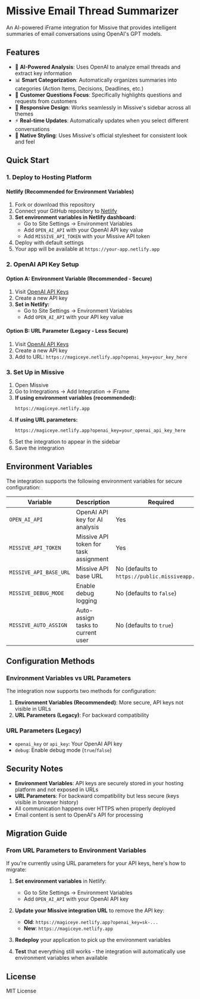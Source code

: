 # Missive Email Thread Summarizer

An AI-powered iFrame integration for Missive that provides intelligent summaries of email conversations using OpenAI's GPT models.

## Features

- 🤖 **AI-Powered Analysis**: Uses OpenAI to analyze email threads and extract key information
- 📊 **Smart Categorization**: Automatically organizes summaries into categories (Action Items, Decisions, Deadlines, etc.)
- 🎯 **Customer Questions Focus**: Specifically highlights questions and requests from customers
- 📱 **Responsive Design**: Works seamlessly in Missive's sidebar across all themes
- ⚡ **Real-time Updates**: Automatically updates when you select different conversations
- 🎨 **Native Styling**: Uses Missive's official stylesheet for consistent look and feel

## Quick Start

### 1. Deploy to Hosting Platform

#### Netlify (Recommended for Environment Variables)
1. Fork or download this repository
2. Connect your GitHub repository to [Netlify](https://netlify.com)
3. **Set environment variables in Netlify dashboard:**
   - Go to Site Settings → Environment Variables
   - Add `OPEN_AI_API` with your OpenAI API key value
   - Add `MISSIVE_API_TOKEN` with your Missive API token
4. Deploy with default settings
5. Your app will be available at `https://your-app.netlify.app`

### 2. OpenAI API Key Setup

#### Option A: Environment Variable (Recommended - Secure)
1. Visit [OpenAI API Keys](https://platform.openai.com/api-keys)
2. Create a new API key
3. **Set in Netlify:**
   - Go to Site Settings → Environment Variables
   - Add `OPEN_AI_API` with your API key value

#### Option B: URL Parameter (Legacy - Less Secure)
1. Visit [OpenAI API Keys](https://platform.openai.com/api-keys)
2. Create a new API key
3. Add to URL: `https://magiceye.netlify.app?openai_key=your_key_here`

### 3. Set Up in Missive

1. Open Missive
2. Go to Integrations → Add Integration → iFrame
3. **If using environment variables (recommended):**
   ```
   https://magiceye.netlify.app
   ```
4. **If using URL parameters:**
   ```
   https://magiceye.netlify.app?openai_key=your_openai_api_key_here
   ```
5. Set the integration to appear in the sidebar
6. Save the integration

## Environment Variables

The integration supports the following environment variables for secure configuration:

| Variable | Description | Required |
|----------|-------------|----------|
| `OPEN_AI_API` | OpenAI API key for AI analysis | Yes |
| `MISSIVE_API_TOKEN` | Missive API token for task assignment | Yes |
| `MISSIVE_API_BASE_URL` | Missive API base URL | No (defaults to `https://public.missiveapp.com`) |
| `MISSIVE_DEBUG_MODE` | Enable debug logging | No (defaults to `false`) |
| `MISSIVE_AUTO_ASSIGN` | Auto-assign tasks to current user | No (defaults to `true`) |

## Configuration Methods

### Environment Variables vs URL Parameters

The integration now supports two methods for configuration:

1. **Environment Variables (Recommended)**: More secure, API keys not visible in URLs
2. **URL Parameters (Legacy)**: For backward compatibility

### URL Parameters (Legacy)

- `openai_key` or `api_key`: Your OpenAI API key
- `debug`: Enable debug mode (`true`/`false`)

## Security Notes

- **Environment Variables**: API keys are securely stored in your hosting platform and not exposed in URLs
- **URL Parameters**: For backward compatibility but less secure (keys visible in browser history)
- All communication happens over HTTPS when properly deployed
- Email content is sent to OpenAI's API for processing

## Migration Guide

### From URL Parameters to Environment Variables

If you're currently using URL parameters for your API keys, here's how to migrate:

1. **Set environment variables** in Netlify:
   - Go to Site Settings → Environment Variables
   - Add `OPEN_AI_API` with your OpenAI API key

2. **Update your Missive integration URL** to remove the API key:
   - **Old**: `https://magiceye.netlify.app?openai_key=sk-...`
   - **New**: `https://magiceye.netlify.app`

3. **Redeploy** your application to pick up the environment variables

4. **Test** that everything still works - the integration will automatically use environment variables when available

## License

MIT License 